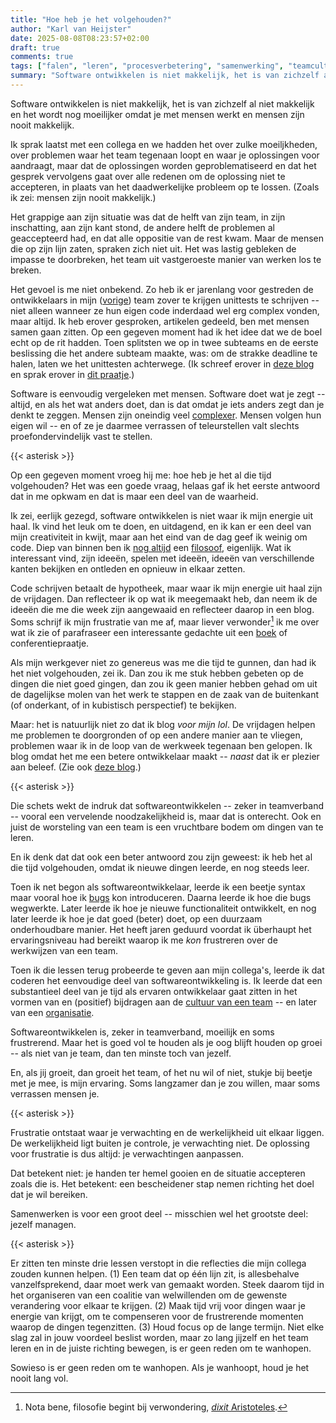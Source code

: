 ```yaml
---
title: "Hoe heb je het volgehouden?"
author: "Karl van Heijster"
date: 2025-08-08T08:23:57+02:00
draft: true
comments: true
tags: ["falen", "leren", "procesverbetering", "samenwerking", "teamcultuur", "verandering", "werkplezier"]
summary: "Software ontwikkelen is niet makkelijk, het is van zichzelf al niet makkelijk en het wordt nog moeilijker omdat je met mensen werkt en mensen zijn nooit makkelijk."
---
```


Software ontwikkelen is niet makkelijk, het is van zichzelf al niet makkelijk en het wordt nog moeilijker omdat je met mensen werkt en mensen zijn nooit makkelijk.


Ik sprak laatst met een collega en we hadden het over zulke moeiljkheden, over problemen waar het team tegenaan loopt en waar je oplossingen voor aandraagt, maar dat de oplossingen worden geproblematiseerd en dat het gesprek vervolgens gaat over alle redenen om de oplossing niet te accepteren, in plaats van het daadwerkelijke probleem op te lossen. (Zoals ik zei: mensen zijn nooit makkelijk.)


Het grappige aan zijn situatie was dat de helft van zijn team, in zijn inschatting, aan zijn kant stond, de andere helft de problemen al geaccepteerd had, en dat alle oppositie van de rest kwam. Maar de mensen die op zijn lijn zaten, spraken zich niet uit. Het was lastig gebleken de impasse te doorbreken, het team uit vastgeroeste manier van werken los te breken.


Het gevoel is me niet onbekend. Zo heb ik er jarenlang voor gestreden de ontwikkelaars in mijn ([vorige](/blog/25/08/gaan-we-snel-genoeg/ "'Gaan we snel genoeg?'")) team zover te krijgen unittests te schrijven -- niet alleen wanneer ze hun eigen code inderdaad wel erg complex vonden, maar altijd. Ik heb erover gesproken, artikelen gedeeld, ben met mensen samen gaan zitten. Op een gegeven moment had ik het idee dat we de boel echt op de rit hadden. Toen splitsten we op in twee subteams en de eerste beslissing die het andere subteam maakte, was: om de strakke deadline te halen, laten we het unittesten achterwege. (Ik schreef erover in [deze blog](/blog/23/04/tijdreis/ "'Tijdreis'") en sprak erover in [dit praatje](/talks/waarom-testers-code-moeten-reviewen/ "'Waarom testers code moeten reviewen'").)


Software is eenvoudig vergeleken met mensen. Software doet wat je zegt -- altijd, en als het wat anders doet, dan is dat omdat je iets anders zegt dan je denkt te zeggen. Mensen zijn oneindig veel [complexer](/blog/25/04/gecompliceerd-vs-complex/ "'Gecompliceerd vs. complex'"). Mensen volgen hun eigen wil -- en of ze je daarmee verrassen of teleurstellen valt slechts proefondervindelijk vast te stellen.


{{< asterisk >}}


Op een gegeven moment vroeg hij me: hoe heb je het al die tijd volgehouden? Het was een goede vraag, helaas gaf ik het eerste antwoord dat in me opkwam en dat is maar een deel van de waarheid.


Ik zei, eerlijk gezegd, software ontwikkelen is niet waar ik mijn energie uit haal. Ik vind het leuk om te doen, en uitdagend, en ik kan er een deel van mijn creativiteit in kwijt, maar aan het eind van de dag geef ik weinig om code. Diep van binnen ben ik [nog altijd](/blog/21/07/mijn-loopbaanwending/ "'Mijn loopbaanwending'") een [filosoof](/blog/24/05/over-filosofie-en-software-ontwikkelen/ "'Over filosofie en software ontwikkelen'"), eigenlijk. Wat ik interessant vind, zijn ideeën, spelen met ideeën, ideeën van verschillende kanten bekijken en ontleden en opnieuw in elkaar zetten.


Code schrijven betaalt de hypotheek, maar waar ik mijn energie uit haal zijn de vrijdagen. Dan reflecteer ik op wat ik meegemaakt heb, dan neem ik de ideeën die me die week zijn aangewaaid en reflecteer daarop in een blog. Soms schrijf ik mijn frustratie van me af, maar liever verwonder[^1] ik me over wat ik zie of parafraseer een interessante gedachte uit een [boek](/tags/boeken/ "Blogs met de tag 'boeken'") of conferentiepraatje.


Als mijn werkgever niet zo genereus was me die tijd te gunnen, dan had ik het niet volgehouden, zei ik. Dan zou ik me stuk hebben gebeten op de dingen die niet goed gingen, dan zou ik geen manier hebben gehad om uit de dagelijkse molen van het werk te stappen en de zaak van de buitenkant (of onderkant, of in kubistisch perspectief) te bekijken.


Maar: het is natuurlijk niet zo dat ik blog *voor mijn lol*. De vrijdagen helpen me problemen te doorgronden of op een andere manier aan te vliegen, problemen waar ik in de loop van de werkweek tegenaan ben gelopen. Ik blog omdat het me een betere ontwikkelaar maakt -- *naast* dat ik er plezier aan beleef. (Zie ook [deze blog](/blog/21/08/vijf-voordelen-van-bloggen/ "'Vijf voordelen van bloggen'").)


{{< asterisk >}}


Die schets wekt de indruk dat softwareontwikkelen -- zeker in teamverband -- vooral een vervelende noodzakelijkheid is, maar dat is onterecht. Ook en juist de worsteling van een team is een vruchtbare bodem om dingen van te leren.


En ik denk dat dat ook een beter antwoord zou zijn geweest: ik heb het al die tijd volgehouden, omdat ik nieuwe dingen leerde, en nog steeds leer.


Toen ik net begon als softwareontwikkelaar, leerde ik een beetje syntax maar vooral hoe ik [bugs](/tags/bugs/ "Blogs met de tag 'bugs'") kon introduceren. Daarna leerde ik hoe die bugs wegwerkte. Later leerde ik hoe je nieuwe functionaliteit ontwikkelt, en nog later leerde ik hoe je dat goed (beter) doet, op een duurzaam onderhoudbare manier. Het heeft jaren geduurd voordat ik überhaupt het ervaringsniveau had bereikt waarop ik me *kon* frustreren over de werkwijzen van een team.


Toen ik die lessen terug probeerde te geven aan mijn collega's, leerde ik dat coderen het eenvoudige deel van softwareontwikkeling is. Ik leerde dat een substantieel deel van je tijd als ervaren ontwikkelaar gaat zitten in het vormen van en (positief) bijdragen aan de [cultuur van een team](/tags/teamcultuur/ "Blogs met de tag 'teamcultuur'") -- en later van een [organisatie](/tags/bedrijfscultuur/ "Blogs met de tag 'bedrijfscultuur'").


Softwareontwikkelen is, zeker in teamverband, moeilijk en soms frustrerend. Maar het is goed vol te houden als je oog blijft houden op groei -- als niet van je team, dan ten minste toch van jezelf. 


En, als jij groeit, dan groeit het team, of het nu wil of niet, stukje bij beetje met je mee, is mijn ervaring. Soms langzamer dan je zou willen, maar soms verrassen mensen je.


{{< asterisk >}}


Frustratie ontstaat waar je verwachting en de werkelijkheid uit elkaar liggen. De werkelijkheid ligt buiten je controle, je verwachting niet. De oplossing voor frustratie is dus altijd: je verwachtingen aanpassen. 


Dat betekent niet: je handen ter hemel gooien en de situatie accepteren zoals die is. Het betekent: een bescheidener stap nemen richting het doel dat je wil bereiken.


Samenwerken is voor een groot deel -- misschien wel het grootste deel: jezelf managen.


{{< asterisk >}}


Er zitten ten minste drie lessen verstopt in die reflecties die mijn collega zouden kunnen helpen. (1) Een team dat op één lijn zit, is allesbehalve vanzelfsprekend, daar moet werk van gemaakt worden. Steek daarom tijd in het organiseren van een coalitie van welwillenden om de gewenste verandering voor elkaar te krijgen. (2) Maak tijd vrij voor dingen waar je energie van krijgt, om te compenseren voor de frustrerende momenten waarop de dingen tegenzitten. (3) Houd focus op de lange termijn. Niet elke slag zal in jouw voordeel beslist worden, maar zo lang jijzelf en het team leren en in de juiste richting bewegen, is er geen reden om te wanhopen.


Sowieso is er geen reden om te wanhopen. Als je wanhoopt, houd je het nooit lang vol.


[^1]: Nota bene, filosofie begint bij verwondering, [*dixit* Aristoteles](https://plato.stanford.edu/entries/aristotle/#PhaEndMet "'3. Phainomena and the Endoxic Method' in 'Aristotle', Stanford Encyclopedia of Philosophy").